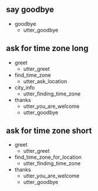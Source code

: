 ## say goodbye
* goodbye
  - utter_goodbye

## ask for time zone long
* greet
  - utter_greet
* find_time_zone
  - utter_ask_location
* city_info
  - utter_finding_time_zone
* thanks
  - utter_you_are_welcome
  - utter_goodbye

## ask for time zone short
* greet
  - utter_greet
* find_time_zone_for_location
  - utter_finding_time_zone
* thanks
  - utter_you_are_welcome
  - utter_goodbye